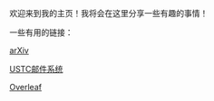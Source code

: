 欢迎来到我的主页！我将会在这里分享一些有趣的事情！

一些有用的链接：

[arXiv](https://arXiv.org)

[USTC邮件系统](https://email.ustc.edu.cn)

[Overleaf](https://overleaf.com)
